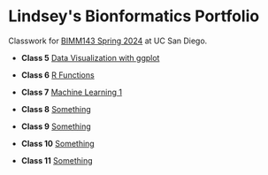 # Lindsey's Bionformatics Portfolio 

Classwork for [BIMM143 Spring 2024](https://bioboot.github.io/bimm143_S24/) at UC San Diego.

- **Class 5** [Data Visualization with ggplot](Lab05/Class5.md)
  
- **Class 6** [R Functions](Lab%206/Lab%206.md)
  
- **Class 7** [Machine Learning 1](Lab%207/Lab%207.md)

- **Class 8** [Something]()
  
- **Class 9** [Something]()
  
- **Class 10** [Something]()
  
- **Class 11** [Something]()
